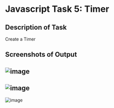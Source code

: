 # Javascript Task 5: Timer

## Description of Task

Create a Timer

## Screenshots of Output
![image](https://user-images.githubusercontent.com/127377501/224029052-5b1b160c-e75b-46e8-a7fc-4e27867ce19e.png)
-------------------------------------------------------------
![image](https://user-images.githubusercontent.com/127377501/224029090-37566eba-c546-4690-a148-d613fdf2004a.png)
-------------------------------------------------------------
![image](https://user-images.githubusercontent.com/127377501/224029121-7a853b72-bf34-4a79-b2d3-3e3c19423ae7.png)



 
